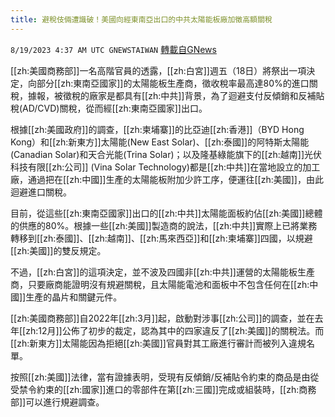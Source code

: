 ```yaml
---
title: 避稅伎倆遭識破！美國向經東南亞出口的中共太陽能板廠加徵高額關稅
---
```

`8/19/2023 4:37 AM UTC GNEWSTAIWAN` [轉載自GNews](https://gnews.org/articles/1569936)



[[zh:美國商務部]]一名高階官員的透露，[[zh:白宮]]週五（18日）將祭出一項決定，向部分[[zh:東南亞國家]]的太陽能板生產商，徵收稅率最高達80%的進口關稅，據報，被徵稅的廠家是都具有[[zh:中共]]背景，為了迴避支付反傾銷和反補貼稅(AD/CVD)關稅，從而經[[zh:東南亞國家]]出口。 

根據[[zh:美國政府]]的調查，[[zh:柬埔寨]]的比亞迪[[zh:香港]]（BYD Hong Kong）和[[zh:新東方]]太陽能(New East Solar)、[[zh:泰國]]的阿特斯太陽能(Canadian Solar)和天合光能(Trina Solar)；以及隆基綠能旗下的[[zh:越南]]光伏科技有限[[zh:公司]] (Vina Solar Technology)都是[[zh:中共]]在當地設立的加工廠，通過把在[[zh:中國]]生產的太陽能板附加少許工序，便運往[[zh:美國]]，由此迴避進口關稅。

目前，從這些[[zh:東南亞國家]]出口的[[zh:中共]]太陽能面板約佔[[zh:美國]]總體的供應的80%。根據一些[[zh:美國]]製造商的說法，[[zh:中共]]實際上已將業務轉移到[[zh:泰國]]、[[zh:越南]]、[[zh:馬來西亞]]和[[zh:柬埔寨]]四國，以規避[[zh:美國]]的雙反規定。

不過，[[zh:白宮]]的這項決定，並不波及四國非[[zh:中共]]運營的太陽能板生產商，只要廠商能證明沒有規避關稅，且太陽能電池和面板中不包含任何在[[zh:中國]]生產的晶片和關鍵元件。

[[zh:美國商務部]]自2022年[[zh:3月]]起，啟動對涉事[[zh:公司]]的調查，並在去年[[zh:12月]]公佈了初步的裁定，認為其中的四家違反了[[zh:美國]]的關稅法。而[[zh:新東方]]太陽能因為拒絕[[zh:美國]]官員對其工廠進行審計而被列入違規名單。

按照[[zh:美國]]法律，當有證據表明，受現有反傾銷/反補貼令約束的商品是由從受禁令約束的[[zh:國家]]進口的零部件在第[[zh:三國]]完成或組裝時，[[zh:商務部]]可以進行規避調查。


